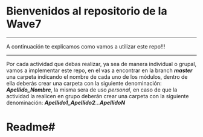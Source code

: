 # Bienvenidos al repositorio de la Wave7
---
A continuación te explicamos como vamos a utilizar este repo!!!

---

Por cada actividad que debas realizar, ya sea de manera individual o grupal, vamos a implementar este repo, en el vas a encontrar en la branch **_master_** una carpeta indicando el nombre de cada uno de los módulos, dentro de ella deberás crear una carpeta con la siguiente denominación: **_Apellido_Nombre_**, la misma sera de uso _personal_, en caso de que la actividad la realicen en grupo deberán crear una carpeta con la siguiente denominación: **_Apellido1_Apellido2_**...**_ApellidoN_**


# Readme#
